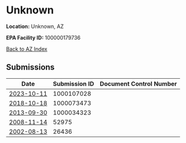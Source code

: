 # Unknown

**Location:** Unknown, AZ

**EPA Facility ID:** 100000179736

[Back to AZ Index](../../index.md)

## Submissions

| Date | Submission ID | Document Control Number |
|------|--------------|-------------------------|
| [2023-10-11](submissions/1000107028.md) | 1000107028 |  |
| [2018-10-18](submissions/1000073473.md) | 1000073473 |  |
| [2013-09-30](submissions/1000034323.md) | 1000034323 |  |
| [2008-11-14](submissions/52975.md) | 52975 |  |
| [2002-08-13](submissions/26436.md) | 26436 |  |

